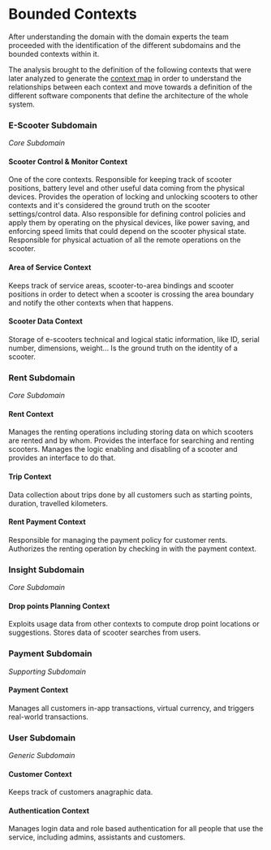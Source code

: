 # Bounded Contexts
After understanding the domain with the domain experts the team proceeded with the identification of the different subdomains and the bounded contexts within it.

The analysis brought to the definition of the following contexts that were later analyzed to generate the [context map](context-mapping.md) in order to understand the relationships between each context and move towards a definition of the different software components that define the architecture of the whole system. 

### E-Scooter Subdomain
*Core Subdomain*
#### Scooter Control & Monitor Context
One of the core contexts. Responsible for keeping track of scooter positions, battery level and other useful data coming from the physical devices. 
Provides the operation of locking and unlocking scooters to other contexts and it's considered the ground truth on the scooter settings/control data.
Also responsible for defining control policies and apply them by operating on the physical devices, like power saving,  and enforcing speed limits that could depend on the scooter physical state.
Responsible for physical actuation of all the remote operations on the scooter.
#### Area of Service Context
Keeps track of service areas, scooter-to-area bindings and scooter positions in order to detect when a scooter is crossing the area boundary and notify the other contexts when that happens.
#### Scooter Data Context
Storage of e-scooters technical and logical static information, like ID, serial number, dimensions, weight...
Is the ground truth on the identity of a scooter. 

### Rent Subdomain
*Core Subdomain*
#### Rent Context
Manages the renting operations including storing data on which scooters are rented and by whom. Provides the interface for searching and renting scooters.
Manages the logic enabling and disabling of a scooter and provides an interface to do that.
#### Trip Context
Data collection about trips done by all customers such as starting points, duration, travelled kilometers.
#### Rent Payment Context
Responsible for managing the payment policy for customer rents. Authorizes the renting operation by checking in with the payment context.

### Insight Subdomain
*Core Subdomain*
#### Drop points Planning Context
Exploits usage data from other contexts to compute drop point locations or suggestions.
Stores data of scooter searches from users.

### Payment Subdomain
*Supporting Subdomain*
#### Payment Context
Manages all customers in-app transactions, virtual currency, and triggers real-world transactions.

### User Subdomain
*Generic Subdomain*
#### Customer Context
Keeps track of customers anagraphic data.
#### Authentication Context
Manages login data and role based authentication for all people that use the service, including admins, assistants and customers.

